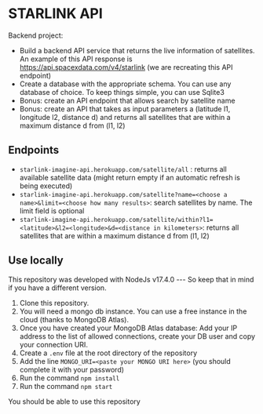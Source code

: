# STARLINK API
Backend project:
* Build a backend API service that returns the live information of satellites. An example of this API response is https://api.spacexdata.com/v4/starlink (we are recreating this API endpoint)
* Create a database with the appropriate schema. You can use any database of choice. To keep things simple, you can use Sqlite3
* Bonus: create an API endpoint that allows search by satellite name
* Bonus: create an API that takes as input parameters a (latitude l1, longitude l2, distance d) and returns all satellites that are within a maximum distance d from (l1, l2)

## Endpoints
* `starlink-imagine-api.herokuapp.com/satellite/all` : returns all available satellite data (might return empty if an automatic refresh is being executed)
* `starlink-imagine-api.herokuapp.com/satellite?name=<choose a name>&limit=<choose how many results>`: search satellites by name. The limit field is optional
* `starlink-imagine-api.herokuapp.com/satellite/within?l1=<latitude>&l2=<longitude>&d=<distance in kilometers>`: returns all satellites that are within a maximum distance d from (l1, l2)

## Use locally
This repository was developed with NodeJs v17.4.0 --- So keep that in mind if you have a different version.

1. Clone this repository.
2. You will need a mongo db instance. You can use a free instance in the cloud (thanks to MongoDB Atlas). 
3. Once you have created your MongoDB Atlas database: Add your IP address to the list of allowed connections, create your DB user and copy your connection URI.
4. Create a `.env` file at the root directory of the repository
5. Add the line `MONGO_URI=<paste your MONGO URI here>` (you should complete it with your password)
6. Run the command `npm install`
7. Run the command `npm start`


You should be able to use this repository

